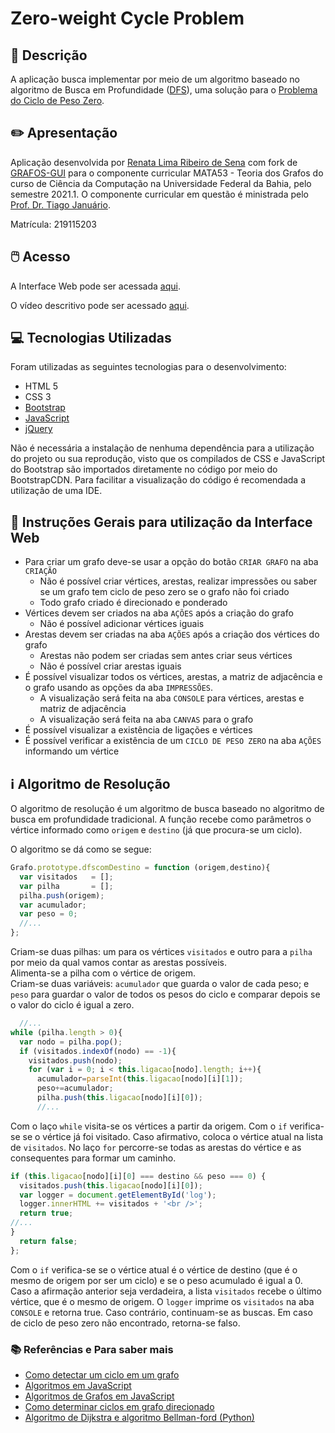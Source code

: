 # Zero-weight Cycle Problem


## 📃 Descrição


A aplicação busca implementar por meio de um algoritmo baseado no algoritmo de Busca em Profundidade ([DFS](https://en.wikipedia.org/wiki/Depth-first_search)), uma solução para o [Problema do Ciclo de Peso Zero](https://en.wikipedia.org/wiki/Zero-weight_cycle_problem).


## ✏️ Apresentação


Aplicação desenvolvida por [Renata Lima Ribeiro de Sena](https://github.com/renaderibeiro) com fork de [GRAFOS-GUI](https://github.com/SamuelBFavarin/Grafos-GUI) para o componente curricular MATA53 - Teoria dos Grafos do curso de Ciência da Computação na Universidade Federal da Bahia, pelo semestre 2021.1. O componente curricular em questão é ministrada pelo [Prof. Dr. Tiago Januário](https://www.linkedin.com/in/januarioccp/).

Matrícula: 219115203


## 🖱️ Acesso


A Interface Web pode ser acessada [aqui](https://renaderibeiro.github.io/problema-do-ciclo-de-peso-zero/).

O vídeo descritivo pode ser acessado [aqui](https://youtu.be/2t0E3ofHOUs).


## 💻 Tecnologias Utilizadas


Foram utilizadas as seguintes tecnologias para o desenvolvimento:

- HTML 5
- CSS 3
- [Bootstrap](https://getbootstrap.com/)
- [JavaScript](https://www.javascript.com/)
- [jQuery](https://jquery.com/)

Não é necessária a instalação de nenhuma dependência para a utilização do projeto ou sua reprodução, visto que os compilados de CSS e JavaScript do Bootstrap são importados diretamente no código por meio do BootstrapCDN. Para facilitar a visualização do código é recomendada a utilização de uma IDE.


## 🦮 Instruções Gerais para utilização da Interface Web


- Para criar um grafo deve-se usar a opção do botão `CRIAR GRAFO` na aba `CRIAÇÃO`
  * Não é possível criar vértices, arestas, realizar impressões ou saber se um grafo tem ciclo de peso zero se o grafo não foi criado
  * Todo grafo criado é direcionado e ponderado
- Vértices devem ser criados na aba `AÇÕES` após a criação do grafo
  * Não é possível adicionar vértices iguais
- Arestas devem ser criadas na aba `AÇÕES` após a criação dos vértices do grafo
  * Arestas não podem ser criadas sem antes criar seus vértices
  * Não é possível criar arestas iguais
- É possível visualizar todos os vértices, arestas, a matriz de adjacência e o grafo usando as opções da aba `IMPRESSÕES`.
  * A visualização será feita na aba `CONSOLE` para vértices, arestas e matriz de adjacência
  * A visualização será feita na aba `CANVAS` para o grafo
- É possível visualizar a existência de ligações e vértices
- É possível verificar a existência de um `CICLO DE PESO ZERO` na aba `AÇÕES` informando um vértice


## ℹ️ Algoritmo de Resolução


O algoritmo de resolução é um algoritmo de busca baseado no algoritmo de busca em profundidade tradicional. A função recebe como parâmetros o vértice informado como `origem` e `destino` (já que procura-se um ciclo).

O algoritmo se dá como se segue:


```js
Grafo.prototype.dfscomDestino = function (origem,destino){
  var visitados   = [];
  var pilha       = [];
  pilha.push(origem);
  var acumulador;
  var peso = 0;
  //...
};
```


Criam-se duas pilhas: um para os vértices `visitados` e outro para a `pilha` por meio da qual vamos contar as arestas possíveis.
\
Alimenta-se a pilha com o vértice de origem.
\
Criam-se duas variáveis: `acumulador` que guarda o valor de cada peso; e `peso` para guardar o valor de todos os pesos do ciclo e comparar depois se o valor do ciclo é igual a zero.


```js
  //...
while (pilha.length > 0){
  var nodo = pilha.pop();
  if (visitados.indexOf(nodo) == -1){
    visitados.push(nodo);
    for (var i = 0; i < this.ligacao[nodo].length; i++){
      acumulador=parseInt(this.ligacao[nodo][i][1]);
      peso+=acumulador;
      pilha.push(this.ligacao[nodo][i][0]);
      //...
```

Com o laço `while` visita-se os vértices a partir da origem. Com o `if` verifica-se se o vértice já foi visitado. Caso afirmativo, coloca o vértice atual na lista de `visitados`. No laço `for` percorre-se todas as arestas do vértice e as consequentes para formar um caminho.



```js
if (this.ligacao[nodo][i][0] === destino && peso === 0) {
  visitados.push(this.ligacao[nodo][i][0]);
  var logger = document.getElementById('log');
  logger.innerHTML += visitados + '<br />';
  return true;
//...
}
  return false;
};
```

Com o `if` verifica-se se o vértice atual é o vértice de destino (que é o mesmo de origem por ser um ciclo) e se o peso acumulado é igual a 0. Caso a afirmação anterior seja verdadeira, a lista `visitados` recebe o último vértice, que é o mesmo de origem. O `logger` imprime os `visitados` na aba `CONSOLE` e retorna true. Caso contrário, continuam-se as buscas. Em caso de ciclo de peso zero não encontrado, retorna-se falso.


### 📚 Referências e Para saber mais


- [Como detectar um ciclo em um grafo](https://www.geeksforgeeks.org/detect-cycle-in-a-graph/)
- [Algoritmos em JavaScript](https://github.com/trekhleb/javascript-algorithms/blob/master/README.es-ES.md)
- [Algoritmos de Grafos em JavaScript](https://github.com/dexcodeinc/graph_algorithm.js)
- [Como determinar ciclos em grafo direcionado](https://www.docow.com/2642/melhor-algoritmo-para-detectar-ciclos-em-um-grafo-direcionado.html)
- [Algoritmo de Dijkstra e algoritmo Bellman-ford (Python)](https://github.com/dedeco/dijkstra-bellman-ford)
